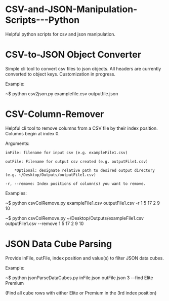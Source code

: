 # CSV-and-JSON-Manipulation-Scripts---Python

Helpful python scripts for csv and json manipulation. 


# CSV-to-JSON Object Converter

Simple cli tool to convert csv files to json objects. All headers are currently converted to object keys. Customization in progress.

Example:

~$ python csv2json.py examplefile.csv outputfile.json





# CSV-Column-Remover

Helpful cli tool to remove columns from a CSV file by their index position. Columns begin at index 0. 

Arguments:
	
	inFile: filename for input csv (e.g. exampleFile1.csv)
	
	outFile: Filename for output csv created (e.g. outputFile1.csv)
		
		*Optional: designate relative path to desired output directory (e.g. ~/Desktop/Outputs/outputFile1.csv)
	
	-r, --remove: Index positions of column(s) you want to remove.

Examples:

~$ python csvColRemove.py exampleFile1.csv outputFile1.csv -r 1 5 17 2 9 10

~$ python csvColRemove.py ~/Desktop/Outputs/exampleFile1.csv outputFile1.csv --remove 1 5 17 2 9 10




# JSON Data Cube Parsing

Provide inFile, outFile, index position and value(s) to filter JSON data cubes.

Example:

~$ python jsonParseDataCubes.py inFile.json outFile.json 3 --find Elite Premium

(Find all cube rows with either Elite or Premium in the 3rd index position)
